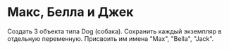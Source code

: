 # Макс, Белла и Джек
Создать 3 объекта типа Dog (собака).
Сохранить каждый экземпляр в отдельную переменную.
Присвоить им имена "Max", "Bella", "Jack".